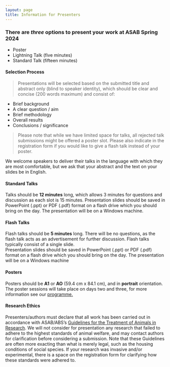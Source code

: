 ```yaml
---
layout: page
title: Information for Presenters
---
```


### There are _three_ options to present your work at ASAB Spring 2024  
* Poster
* Lightning Talk (five minutes)
* Standard Talk (fifteen minutes)  

#### Selection Process  
>Presentations will be selected based on the submitted title and abstract only (blind to speaker identity), which should be clear and concise (200 words maximum) and consist of:  

* Brief background
* A clear question / aim
* Brief methodology
* Overall results
* Conclusions / significance
  
>Please note that while we have limited space for talks, all rejected talk submissions might be offered a poster slot.
>Please also indicate in the registration form if you would like to give a flash talk instead of your poster.

We welcome speakers to deliver their talks in the language with which they are most comfortable, but we ask that your abstract and the text on your slides be in English.

#### Standard Talks
Talks should be **12 minutes** long, which allows 3 minutes for questions and discussion as each slot is 15 minutes. Presentation slides should be saved in PowerPoint (.ppt) or PDF (.pdf) format on a flash drive which you should bring on the day. The presentation will be on a Windows machine.

#### Flash Talks  
Flash talks should be **5 minutes** long. There will be no questions, as the flash talk acts as an advertisement for further discussion.  Flash talks typically consist of a single slide.  
Presentation slides should be saved in PowerPoint (.ppt) or PDF (.pdf) format on a flash drive which you should bring on the day. The presentation will be on a Windows machine

#### Posters  
Posters should be **A1** or **AO** (59.4 cm x 84.1 cm), and in **portrait** orientation.  
The poster sessions will take place on days two and three, for more information see our [programme.](https://asabspring2025.github.io/Programme/)

#### Research Ethics
Presenters/authors must declare that all work has been carried out in accordance with ASAB/ABS’s [Guidelines for the Treatment of Animals in Research]("https://www.sciencedirect.com/science/article/pii/S0003347222002469"). We will not consider for presentation any research that failed to adhere to the highest standards of animal welfare, and may contact authors for clarification before considering a submission. Note that these Guidelines are often more exacting than what is merely legal, such as the housing conditions of social species. If your research was invasive and/or experimental, there is a space on the registration form for clarifying how these standards were adhered to.
